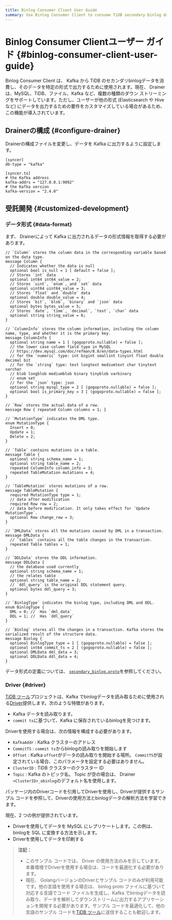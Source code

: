 ```yaml
---
title: Binlog Consumer Client User Guide
summary: Use Binlog Consumer Client to consume TiDB secondary binlog data from Kafka and output the data in a specific format.
---
```


# Binlog Consumer Clientユーザー ガイド {#binlog-consumer-client-user-guide}

Binlog Consumer Client は、 Kafka から TiDB のセカンダリbinlogデータを消費し、そのデータを特定の形式で出力するために使用されます。現在、 Drainer は、MySQL、TiDB、ファイル、Kafka など、複数の種類のダウン ストリーミングをサポートしています。ただし、ユーザーが他の形式 (Elasticsearch や Hive など) にデータを出力するための要件をカスタマイズしている場合があるため、この機能が導入されています。

## Drainerの構成 {#configure-drainer}

Drainerの構成ファイルを変更し、データを Kafka に出力するように設定します。

    [syncer]
    db-type = "kafka"

    [syncer.to]
    # the Kafka address
    kafka-addrs = "127.0.0.1:9092"
    # the Kafka version
    kafka-version = "2.4.0"

## 受託開発 {#customized-development}

### データ形式 {#data-format}

まず、 Drainerによって Kafka に出力されるデータの形式情報を取得する必要があります。

    // `Column` stores the column data in the corresponding variable based on the data type.
    message Column {
      // Indicates whether the data is null
      optional bool is_null = 1 [ default = false ];
      // Stores `int` data
      optional int64 int64_value = 2;
      // Stores `uint`, `enum`, and `set` data
      optional uint64 uint64_value = 3;
      // Stores `float` and `double` data
      optional double double_value = 4;
      // Stores `bit`, `blob`, `binary` and `json` data
      optional bytes bytes_value = 5;
      // Stores `date`, `time`, `decimal`, `text`, `char` data
      optional string string_value = 6;
    }

    // `ColumnInfo` stores the column information, including the column name, type, and whether it is the primary key.
    message ColumnInfo {
      optional string name = 1 [ (gogoproto.nullable) = false ];
      // the lower case column field type in MySQL
      // https://dev.mysql.com/doc/refman/8.0/en/data-types.html
      // for the `numeric` type: int bigint smallint tinyint float double decimal bit
      // for the `string` type: text longtext mediumtext char tinytext varchar
      // blob longblob mediumblob binary tinyblob varbinary
      // enum set
      // for the `json` type: json
      optional string mysql_type = 2 [ (gogoproto.nullable) = false ];
      optional bool is_primary_key = 3 [ (gogoproto.nullable) = false ];
    }

    // `Row` stores the actual data of a row.
    message Row { repeated Column columns = 1; }

    // `MutationType` indicates the DML type.
    enum MutationType {
      Insert = 0;
      Update = 1;
      Delete = 2;
    }

    // `Table` contains mutations in a table.
    message Table {
      optional string schema_name = 1;
      optional string table_name = 2;
      repeated ColumnInfo column_info = 3;
      repeated TableMutation mutations = 4;
    }

    // `TableMutation` stores mutations of a row.
    message TableMutation {
      required MutationType type = 1;
      // data after modification
      required Row row = 2;
      // data before modification. It only takes effect for `Update MutationType`.
      optional Row change_row = 3;
    }

    // `DMLData` stores all the mutations caused by DML in a transaction.
    message DMLData {
      // `tables` contains all the table changes in the transaction.
      repeated Table tables = 1;
    }

    // `DDLData` stores the DDL information.
    message DDLData {
      // the database used currently
      optional string schema_name = 1;
      // the relates table
      optional string table_name = 2;
      // `ddl_query` is the original DDL statement query.
      optional bytes ddl_query = 3;
    }

    // `BinlogType` indicates the binlog type, including DML and DDL.
    enum BinlogType {
      DML = 0; //  Has `dml_data`
      DDL = 1; //  Has `ddl_query`
    }

    // `Binlog` stores all the changes in a transaction. Kafka stores the serialized result of the structure data.
    message Binlog {
      optional BinlogType type = 1 [ (gogoproto.nullable) = false ];
      optional int64 commit_ts = 2 [ (gogoproto.nullable) = false ];
      optional DMLData dml_data = 3;
      optional DDLData ddl_data = 4;
    }

データ形式の定義については、 [`secondary_binlog.proto`](https://github.com/pingcap/tidb/blob/release-7.5/pkg/tidb-binlog/proto/proto/secondary_binlog.proto)を参照してください。

### Driver {#driver}

[TiDB ツール](https://github.com/pingcap/tidb-tools/)プロジェクトは、Kafka でbinlogデータを読み取るために使用される[Driver](https://github.com/pingcap/tidb/tree/release-7.5/pkg/tidb-binlog/driver)提供します。次のような特徴があります。

-   Kafka データを読み取ります。
-   `commit ts`に基づいて、Kafka に保存されているbinlogを見つけます。

Driverを使用する場合は、次の情報を構成する必要があります。

-   `KafkaAddr` : Kafka クラスターのアドレス
-   `CommitTS` : `commit ts`からbinlogの読み取りを開始します
-   `Offset` : Kafka `offset`がデータの読み取りを開始する場所。 `CommitTS`が設定されている場合、このパラメータを設定する必要はありません。
-   `ClusterID` : TiDB クラスターのクラスター ID
-   `Topic` : Kafka のトピック名。 Topic が空の場合は、 Drainer `<ClusterID>_obinlog`のデフォルト名を使用します。

パッケージ内のDriverコードを引用してDriverを使用し、Driverが提供するサンプル コードを参照して、Driverの使用方法とbinlogデータの解析方法を学習できます。

現在、2 つの例が提供されています。

-   Driverを使用してデータを MySQL にレプリケートします。この例は、binlogを SQL に変換する方法を示します。
-   Driverを使用してデータを印刷する

> **注記：**
>
> -   このサンプル コードでは、 Driver の使用方法のみを示しています。本番環境でDriverを使用する場合は、コードを最適化する必要があります。
> -   現在、 GolangバージョンのDriverとサンプル コードのみが利用可能です。他の言語を使用する場合は、 binlog proto ファイルに基づいて対応する言語でコード ファイルを生成し、Kafka でbinlogデータを読み取り、データを解析してダウンストリームに出力するアプリケーションを開発する必要があります。サンプル コードを最適化して、他の言語のサンプル コードを[TiDB ツール](https://github.com/pingcap/tidb-tools)に送信することも歓迎します。
